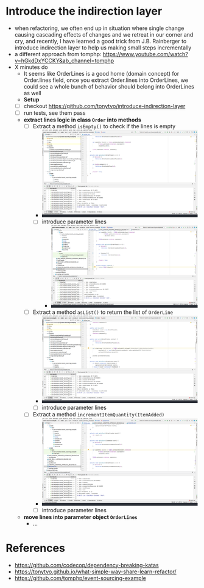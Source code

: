 # Introduce the indirection layer
- when refactoring, we often end up in situation where single change causing cascading effects of changes and we retreat in our corner and cry, and recently, I have learned a good trick from J.B. Rainberger to introduce indirection layer to help us making small steps incrementally
- a different approach from tomphp: https://www.youtube.com/watch?v=hGkdDxYCCKY&ab_channel=tomphp
- X minutes do
    - It seems like OrderLines is a good home (domain concept) for Order.lines field, once you extract Order.lines into OrderLines, we could see a whole bunch of behavior should belong into OrderLines as well
    - **Setup**
    - [ ] checkout https://github.com/tonytvo/introduce-indirection-layer
    - [ ] run tests, see them pass
    - **extract lines logic in class `Order` into methods**
      - [ ] Extract a method `isEmpty()` to check if the lines is empty 
        - ![extract isEmpty method](./snippets/extract-is-empty.gif) 
        - [ ] introduce parameter lines
          - ![introduce lines parameter](./snippets/introduce-lines-parameter-for-is-empty.gif)
      - [ ] Extract a method `asList()` to return the list of `OrderLine` 
        - ![extract asList method](./snippets/extract-aslist-lines.gif) 
        - [ ] introduce parameter lines
      - [ ] Extract a method `incrementItemQuantity(ItemAdded)`
        - ![extract incrementItemCount](./snippets/extract-increment-item-quantity.gif) 
        - [ ] introduce parameter lines
    - **move lines into parameter object `OrderLines`**
      - ...

# References
- https://github.com/codecop/dependency-breaking-katas
- https://tonytvo.github.io/what-simple-way-share-learn-refactor/
- https://github.com/tomphp/event-sourcing-example
